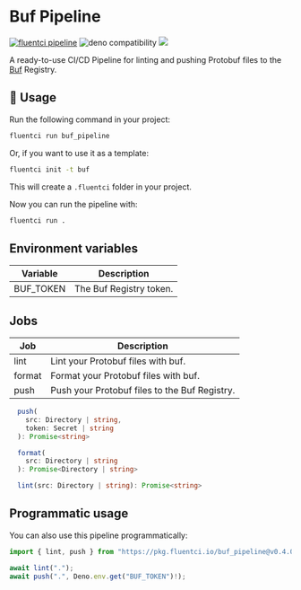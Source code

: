 # Buf Pipeline

[![fluentci pipeline](https://img.shields.io/badge/dynamic/json?label=pkg.fluentci.io&labelColor=%23000&color=%23460cf1&url=https%3A%2F%2Fapi.fluentci.io%2Fv1%2Fpipeline%2Fbuf_pipeline&query=%24.version)](https://pkg.fluentci.io/buf_pipeline)
![deno compatibility](https://shield.deno.dev/deno/^1.37)
[![](https://img.shields.io/codecov/c/gh/fluent-ci-templates/buf-pipeline)](https://codecov.io/gh/fluent-ci-templates/buf-pipeline)

A ready-to-use CI/CD Pipeline for linting and pushing Protobuf files to the [Buf](https://buf.build/) Registry.

## 🚀 Usage

Run the following command in your project:

```bash
fluentci run buf_pipeline
```

Or, if you want to use it as a template:

```bash
fluentci init -t buf
```

This will create a `.fluentci` folder in your project.

Now you can run the pipeline with:

```bash
fluentci run .
```

## Environment variables

| Variable  | Description              |
| --------- | ------------------------ |
| BUF_TOKEN | The Buf Registry token. |

## Jobs

| Job    | Description                                   |
| ------ | --------------------------------------------- |
| lint   | Lint your Protobuf files with buf.            |
| format | Format your Protobuf files with buf.          |
| push   | Push your Protobuf files to the Buf Registry. |

```typescript
  push(
    src: Directory | string,
    token: Secret | string
  ): Promise<string>

  format(
    src: Directory | string
  ): Promise<Directory | string>

  lint(src: Directory | string): Promise<string>
```

## Programmatic usage

You can also use this pipeline programmatically:

```ts
import { lint, push } from "https://pkg.fluentci.io/buf_pipeline@v0.4.0/mod.ts";

await lint(".");
await push(".", Deno.env.get("BUF_TOKEN")!);
```
